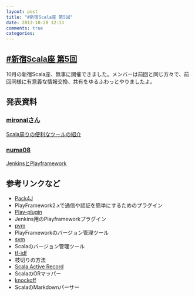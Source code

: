 ```yaml
---
layout: post
title: "#新宿Scala座 第5回"
date: 2013-10-20 12:13
comments: true
categories: 
---
```


## [#新宿Scala座 第5回](http://www.zusaar.com/event/1077006)

10月の新宿Scala座、無事に開催できました。メンバーは前回と同じ方々で、前回同様に有意義な情報交換、共有をゆるふわっとやりましたよ。

## 発表資料

### [mironalさん](https://twitter.com/mironal)
[Scala周りの便利なツールの紹介](http://mironal.github.io/slides/2013-10-19/scala/index.html#0)

### [numa08](https://twitter.com/numa08)
[JenkinsとPlayframework](https://gist.github.com/numa08/7064645)

## 参考リンクなど
- [Pack4J](https://github.com/leleuj/play-pac4j)
- PlayFramework2.xで通信や認証を簡単にするためのプラグイン
- [Play-plugin](https://wiki.jenkins-ci.org/display/JENKINS/play-plugin)
- Jenkins用のPlayframeworkプラグイン
- [pvm](https://github.com/kaiinkinen/pvm)
- PlayFrameworkのバージョン管理ツール
- [svm](https://github.com/yuroyoro/svm)
- Scalaのバージョン管理ツール
- [tf-idf](http://ja.wikipedia.org/wiki/Tf-idf) 
- 枝切りの方法
- [Scala Active Record](https://github.com/aselab/scala-activerecord`)
- ScalaのORマッパー
- [knockoff](https://github.com/tristanjuricek/knockoff)
- ScalaのMarkdownパーサー
